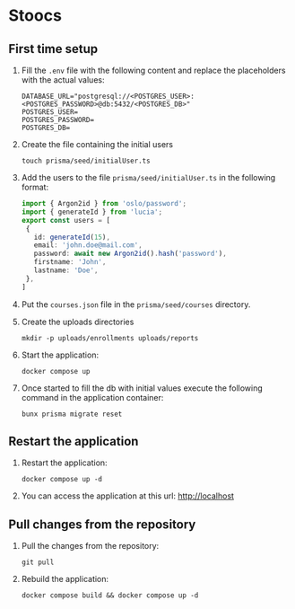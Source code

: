 # Stoocs

## First time setup
1. Fill the `.env` file with the following content and replace the placeholders with the actual values:
   ```plaintext
   DATABASE_URL="postgresql://<POSTGRES_USER>:<POSTGRES_PASSWORD>@db:5432/<POSTGRES_DB>"
   POSTGRES_USER=
   POSTGRES_PASSWORD=
   POSTGRES_DB=
   ```

2. Create the file containing the initial users
    ```shell
   touch prisma/seed/initialUser.ts
    ```

3. Add the users to the file `prisma/seed/initialUser.ts` in the following format:
    ```typescript
   import { Argon2id } from 'oslo/password';
   import { generateId } from 'lucia';
   export const users = [
     { 
       id: generateId(15),
       email: 'john.doe@mail.com',
       password: await new Argon2id().hash('password'),
       firstname: 'John',
       lastname: 'Doe',
     },
   ]
    ```

4. Put the `courses.json` file in the `prisma/seed/courses` directory.

5. Create the uploads directories
    ```shell
   mkdir -p uploads/enrollments uploads/reports
    ```

6. Start the application:
    ```shell
    docker compose up
    ```

7. Once started to fill the db with initial values execute the following command in the application container:
    ```shell
    bunx prisma migrate reset
    ```

## Restart the application
1. Restart the application:
    ```shell
    docker compose up -d
    ```

2. You can access the application at this url: [http://localhost](http://localhost)

## Pull changes from the repository
1. Pull the changes from the repository:
    ```shell
   git pull
    ```
2. Rebuild the application:
    ```shell
   docker compose build && docker compose up -d
   ```
